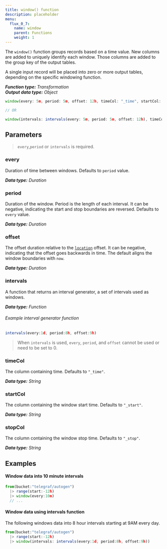 ```yaml
---
title: window() function
description: placeholder
menu:
  flux_0_7:
    name: window
    parent: Functions
    weight: 1
---
```


The `window()` function groups records based on a time value.
New columns are added to uniquely identify each window.
Those columns are added to the group key of the output tables.

A single input record will be placed into zero or more output tables, depending on the specific windowing function.

_**Function type:** Transformation_  
_**Output data type:** Object_

```js
window(every: 5m, period: 5m, offset: 12h, timeCol: "_time", startCol: "_start", stopCol: "_stop")

// OR

window(intervals: intervals(every: 5m, period: 5m, offset: 12h), timeCol: "_time", startCol: "_start", stopCol: "_stop")
```

## Parameters

> `every`,`period` or `intervals` is required.

### every
Duration of time between windows.
Defaults to `period` value.

_**Data type:** Duration_

### period
Duration of the window.
Period is the length of each interval.
It can be negative, indicating the start and stop boundaries are reversed.
Defaults to `every` value.

_**Data type:** Duration_

### offset
The offset duration relative to the [`location`](#) offset.
It can be negative, indicating that the offset goes backwards in time.
The default aligns the window boundaries with `now`.

_**Data type:** Duration_

### intervals
A function that returns an interval generator, a set of intervals used as windows.

_**Data type:** Function_

###### Example interval generator function
```js
intervals(every:1d, period:8h, offset:9h)
```

> When `intervals` is used, `every`, `period`, and `offset` cannot be used or need to be set to 0.

### timeCol
The column containing time.
Defaults to `"_time"`.

_**Data type:** String_

### startCol
The column containing the window start time.
Defaults to `"_start"`.

_**Data type:** String_

### stopCol
The column containing the window stop time.
Defaults to `"_stop"`.

_**Data type:** String_

## Examples

#### Window data into 10 minute intervals
```js
from(bucket:"telegraf/autogen")
  |> range(start:-12h)
  |> window(every:10m)
  // ...
```

#### Window data using intervals function
The following windows data into 8 hour intervals starting at 9AM every day.
```js
from(bucket:"telegraf/autogen")
  |> range(start:-12h)
  |> window(intervals: intervals(every:1d, period:8h, offset:9h))
```
